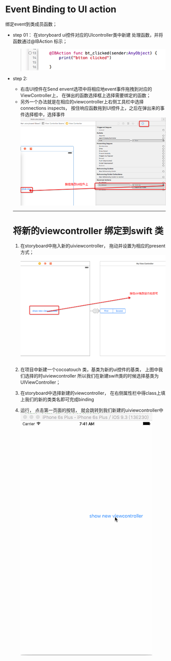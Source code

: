 # Event Binding to UI action

绑定event到类成员函数；

- step 01： 在storyboard ui控件对应的UIcontroller类中新建 处理函数，并将函数通过@IBAction 标示；
  
  > ![](QQ20160507-0.png)

- step 2:
  -  右击UI控件在Send envent选项中将相应地event事件拖拽到对应的ViewController上， 在弹出的函数选择框上选择需要绑定的函数； 
  - 另外一个办法就是在相应的viewcontroller上右侧工具栏中选择connections inspects， 按住响应函数拖到UI控件上，之后在弹出来的事件选择框中，选择事件
  ![](xxxxxxx.png)
  
  ---
  
  
  
  # 将新的viewcontroller 绑定到swift 类
  
  1. 在storyboard中拖入新的uiviewcontroller， 拖动并设置为相应的present 方式；
  ![](QQ20160507-1.png)
  
  2. 在项目中新建一个cocoatouch 类，基类为新的ui控件的基类， 上图中我们选择的时uiviewcontroller 所以我们在新建swift类的时候选择基类为UIViewController；

  3. 在storyboard中选择新建的viewcontroller， 在右侧属性栏中得class上填上我们的新的类类名即可完成binding
  3. 运行， 点击第一页面的按钮， 就会跳转到我们新建的uiviewcontroller中
    ![](current_status.gif)